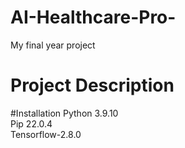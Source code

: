# AI-Healthcare-Pro-
My final year project

# Project Description

#Installation
Python 3.9.10 <br/>
Pip 22.0.4 <br/>
Tensorflow-2.8.0 <br/>
